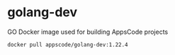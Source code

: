 # golang-dev

GO Docker image used for building AppsCode projects

```console
docker pull appscode/golang-dev:1.22.4
```
